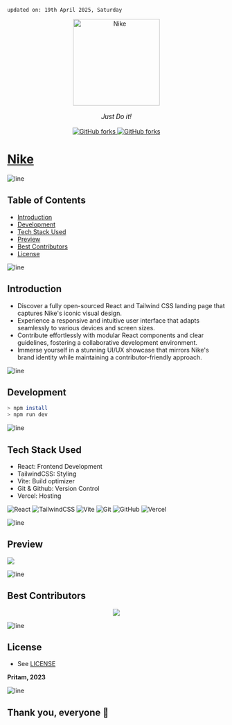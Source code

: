     updated on: 19th April 2025, Saturday

<div align="center" style="position: relative;">
    <a href="https://niike.vercel.app">
        <img width="200" alt="Nike" src="https://github-production-user-asset-6210df.s3.amazonaws.com/75939390/263081983-13f332c1-d94b-4a53-88d3-6b06eb85ee34.png">
    <div style="position: absolute; top: 0; left: 0; width: 100%; height: 100%; background-color: transparent;"></div>
    </a>
    <p style="font-family: Roboto, Calibri; font-size: 12pt; font-style: italic">Just Do it!</p>
    <a href="https://github.com/warmachine028/nike/forks">
        <img alt="GitHub forks" src="https://img.shields.io/github/forks/warmachine028/nike?color=orange">
    </a>
    <a href="https://github.com/warmachine028/nike/stargazers">
        <img alt="GitHub forks" src="https://img.shields.io/github/stars/warmachine028/nike">
    </a>
</div>

# [Nike](https://niike.vercel.app)

![line]

## Table of Contents

- [Introduction](#introduction)
- [Development](#development)
- [Tech Stack Used](#tech-stack-used)
- [Preview](#preview)
- [Best Contributors](#best-contributors)
- [License](#license)

![line]

## Introduction

- Discover a fully open-sourced React and Tailwind CSS landing page that captures Nike's iconic visual design.
- Experience a responsive and intuitive user interface that adapts seamlessly to various devices and screen sizes.
- Contribute effortlessly with modular React components and clear guidelines, fostering a collaborative development environment.
- Immerse yourself in a stunning UI/UX showcase that mirrors Nike's brand identity while maintaining a contributor-friendly approach.

![line]

## Development

```sh
> npm install
> npm run dev
```

![line]

## Tech Stack Used

- React: Frontend Development
- TailwindCSS: Styling
- Vite: Build optimizer
- Git & Github: Version Control
- Vercel: Hosting

![React](https://img.shields.io/badge/react-%2320232a.svg?style=for-the-badge&logo=react&logoColor=%2361DAFB) ![TailwindCSS](https://img.shields.io/badge/tailwindcss-%2338B2AC.svg?style=for-the-badge&logo=tailwind-css&logoColor=blue) ![Vite](https://img.shields.io/badge/vite-%23646CFF.svg?style=for-the-badge&logo=vite&logoColor=white) ![Git](https://img.shields.io/badge/git-%23F05033.svg?style=for-the-badge&logo=git&logoColor=white) ![GitHub](https://img.shields.io/badge/github-%23121011.svg?style=for-the-badge&logo=github&logoColor=white) ![Vercel](https://img.shields.io/badge/Vercel-000000?style=for-the-badge&logo=vercel&logoColor=white)

![line]

## Preview

![](https://github.com/warmachine028/nike/assets/75939390/340f4f1b-fe6d-4480-8a7e-59b9994afaff)

![line]

## Best Contributors

<div align="center">
    <a  href="https://github.com/warmachine028/nike/graphs/contributors">
        <img src="https://contrib.rocks/image?repo=warmachine028/nike" />
    </a>
</div>

![line]

## License

-   See [LICENSE]

**Pritam, 2023**

![line]

## Thank you, everyone 💚

[line]: https://user-images.githubusercontent.com/75939390/137615281-3a875960-92cc-407f-97fe-fd2319bdb252.png
[License]: https://github.com/warmachine028/nike/blob/main/LICENSE
[badges]: https://github.com/Ileriayo/markdown-badges

<!-- 19/04/25 -->
